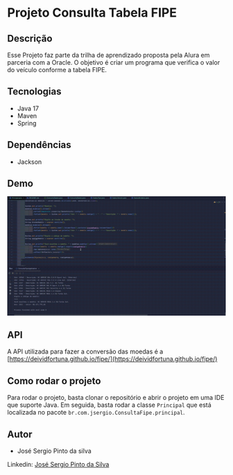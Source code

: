 # Projeto Consulta Tabela FIPE

## Descrição
Esse Projeto faz parte da trilha de aprendizado proposta 
pela Alura em parceria com a Oracle. O objetivo é criar um programa que verifica o valor do veículo 
conforme a tabela FIPE.
## Tecnologias
- Java 17
- Maven
- Spring 

## Dependências
- Jackson

## Demo
![Demo](example/fipe.gif)

## API
A API utilizada para fazer a conversão das moedas é a [https://deividfortuna.github.io/fipe/](https://deividfortuna.github.io/fipe/)

## Como rodar o projeto
Para rodar o projeto, basta clonar o repositório e abrir o 
projeto em uma IDE que suporte Java. 
Em seguida, basta rodar a classe `Principal` que está localizada no pacote `br.com.jsergio.ConsultaFipe.principal`.

## Autor
- José Sergio Pinto da silva

Linkedin: [José Sergio Pinto da Silva](www.linkedin.com/in/josésérgiopsilva)

